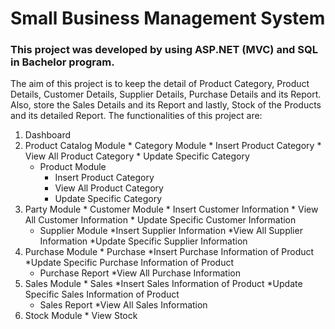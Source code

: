 # Small Business Management System
### This project was developed by using ASP.NET (MVC) and SQL in Bachelor program. 
The aim of this project is to keep the detail of Product Category, Product Details, Customer Details, Supplier Details, Purchase Details and its Report. Also, store the Sales Details and its Report and lastly, Stock of the Products and its detailed Report.
The functionalities of this project are:
1. Dashboard
1. Product Catalog Module
		* Category Module
				* Insert Product Category
			* View All Product Category
			* Update Specific Category
	* Product Module
		* Insert Product Category
		* View All Product Category
		* Update Specific Category
1. Party Module
		* Customer Module
				* Insert Customer Information
			* View All Customer Information
			* Update Specific Customer Information
	* Supplier Module
			*Insert Supplier Information
		*View All Supplier Information
		*Update Specific Supplier Information
1. Purchase Module
		* Purchase
				*Insert Purchase Information of Product
			*Update Specific Purchase Information of Product
	* Purchase Report
			*View All Purchase Information
1. Sales Module
		* Sales
				*Insert Sales Information of Product
			*Update Specific Sales Information of Product
	* Sales Report
			*View All Sales Information
1. Stock Module
		* View Stock
